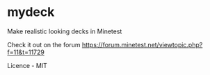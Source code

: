 # mydeck

Make realistic looking decks in Minetest

Check it out on the forum
https://forum.minetest.net/viewtopic.php?f=11&t=11729

Licence - MIT
